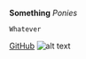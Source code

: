 **Something**
*Ponies*
```
Whatever
```
[GitHub](github.com)
![alt text](phase-0-gps-1/cats-animals-kittens-background.jpg)